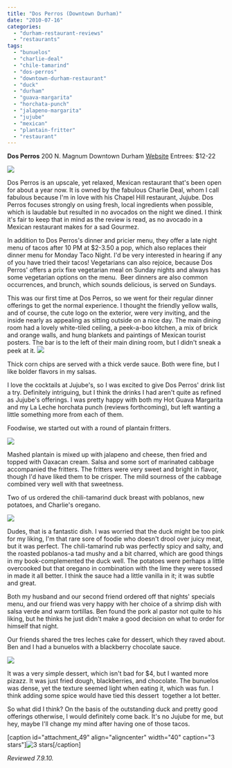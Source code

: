 ```yaml
---
title: "Dos Perros (Downtown Durham)"
date: "2010-07-16"
categories: 
  - "durham-restaurant-reviews"
  - "restaurants"
tags: 
  - "bunuelos"
  - "charlie-deal"
  - "chile-tamarind"
  - "dos-perros"
  - "downtown-durham-restaurant"
  - "duck"
  - "durham"
  - "guava-margarita"
  - "horchata-punch"
  - "jalapeno-margarita"
  - "jujube"
  - "mexican"
  - "plantain-fritter"
  - "restaurant"
---
```


**Dos Perros** 200 N. Magnum Downtown Durham [Website](http://dosperrosrestaurant.com/) Entrees: $12-22

![](http://www.thegourmez.com/gourmez/photos/dosperros01.JPG)

Dos Perros is an upscale, yet relaxed, Mexican restaurant that's been open for about a year now. It is owned by the fabulous Charlie Deal, whom I call fabulous because I'm in love with his Chapel Hill restaurant, Jujube. Dos Perros focuses strongly on using fresh, local ingredients when possible, which is laudable but resulted in no avocados on the night we dined. I think it's fair to keep that in mind as the review is read, as no avocado in a Mexican restaurant makes for a sad Gourmez.

In addition to Dos Perros's dinner and pricier menu, they offer a late night menu of tacos after 10 PM at $2-3.50 a pop, which also replaces their dinner menu for Monday Taco Night. I'd be very interested in hearing if any of you have tried their tacos! Vegetarians can also rejoice, because Dos Perros' offers a prix fixe vegetarian meal on Sunday nights and always has some vegetarian options on the menu.  Beer dinners are also common occurrences, and brunch, which sounds delicious, is served on Sundays.

This was our first time at Dos Perros, so we went for their regular dinner offerings to get the normal experience. I thought the friendly yellow walls, and of course, the cute logo on the exterior, were very inviting, and the inside nearly as appealing as sitting outside on a nice day. The main dining room had a lovely white-tiled ceiling, a peek-a-boo kitchen, a mix of brick and orange walls, and hung blankets and paintings of Mexican tourist posters. The bar is to the left of their main dining room, but I didn't sneak a peek at it. ![](http://www.thegourmez.com/gourmez/photos/dosperros04.JPG)

Thick corn chips are served with a thick verde sauce. Both were fine, but I like bolder flavors in my salsas.

I love the cocktails at Jujube's, so I was excited to give Dos Perros' drink list a try. Definitely intriguing, but I think the drinks I had aren't quite as refined as Jujube's offerings. I was pretty happy with both my Hot Guava Margarita and my La Leche horchata punch (reviews forthcoming), but left wanting a little something more from each of them.

Foodwise, we started out with a round of plantain fritters.

![](http://www.thegourmez.com/gourmez/photos/dosperros03.JPG)

Mashed plantain is mixed up with jalapeno and cheese, then fried and topped with Oaxacan cream. Salsa and some sort of marinated cabbage accompanied the fritters. The fritters were very sweet and bright in flavor, though I'd have liked them to be crisper. The mild sourness of the cabbage combined very well with that sweetness.

Two of us ordered the chili-tamarind duck breast with poblanos, new potatoes, and Charlie's oregano.

![](http://www.thegourmez.com/gourmez/photos/dosperros05.JPG)

Dudes, that is a fantastic dish. I was worried that the duck might be too pink for my liking, I'm that rare sore of foodie who doesn't drool over juicy meat, but it was perfect. The chili-tamarind rub was perfectly spicy and salty, and the roasted poblanos-a tad mushy and a bit charred, which are good things in my book-complemented the duck well. The potatoes were perhaps a little overcooked but that oregano in combination with the lime they were tossed in made it all better. I think the sauce had a little vanilla in it; it was subtle and great.

Both my husband and our second friend ordered off that nights' specials menu, and our friend was very happy with her choice of a shrimp dish with salsa verde and warm tortillas. Ben found the pork al pastor not quite to his liking, but he thinks he just didn't make a good decision on what to order for himself that night.

Our friends shared the tres leches cake for dessert, which they raved about. Ben and I had a bunuelos with a blackberry chocolate sauce.

![](http://www.thegourmez.com/gourmez/photos/dosperros07.JPG)

It was a very simple dessert, which isn't bad for $4, but I wanted more pizazz. It was just fried dough, blackberries, and chocolate. The bunuelos was dense, yet the texture seemed light when eating it, which was fun. I think adding some spice would have tied this dessert  together a lot better.

So what did I think? On the basis of the outstanding duck and pretty good offerings otherwise, I would definitely come back. It's no Jujube for me, but hey, maybe I'll change my mind after having one of those tacos.

\[caption id="attachment\_49" align="aligncenter" width="40" caption="3 stars"\]![3 stars](http://s3.amazonaws.com/thegourmez-wpmedia/2009/02/rating_avocado1.gif "rating_avocado1")\[/caption\]

_Reviewed 7.9.10._
